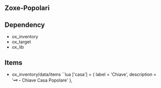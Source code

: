 ## Zoxe-Popolari

## Dependency 

* ox_inventory
* ox_target
* ox_lib


## Items
* ox_inventory/data/items
``lua
	['casa'] = {
		label = 'Chiave',
		description = '🗝️・Chiave Casa Popolare'
	},
